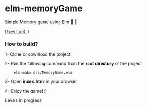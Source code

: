 # elm-memoryGame
Simple Memory game using [Elm](http://elm-lang.org/) :tada: :robot:

[Have Fun! :) ](http://nazanin1369.github.io/elm-memoryGame/)

### How to build?
1- Clone or download the project

2- Run the following command from the **root directory** of the project

        elm-make src/MemoryGame.elm

3- Open **index.html** in your browser

4- Enjoy the game! :)

Levels in progress
